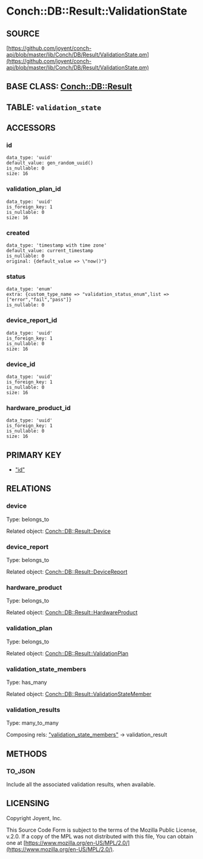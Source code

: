 # Conch::DB::Result::ValidationState

## SOURCE

[https://github.com/joyent/conch-api/blob/master/lib/Conch/DB/Result/ValidationState.pm](https://github.com/joyent/conch-api/blob/master/lib/Conch/DB/Result/ValidationState.pm)

## BASE CLASS: [Conch::DB::Result](../modules/Conch%3A%3ADB%3A%3AResult)

## TABLE: `validation_state`

## ACCESSORS

### id

```
data_type: 'uuid'
default_value: gen_random_uuid()
is_nullable: 0
size: 16
```

### validation\_plan\_id

```
data_type: 'uuid'
is_foreign_key: 1
is_nullable: 0
size: 16
```

### created

```
data_type: 'timestamp with time zone'
default_value: current_timestamp
is_nullable: 0
original: {default_value => \"now()"}
```

### status

```
data_type: 'enum'
extra: {custom_type_name => "validation_status_enum",list => ["error","fail","pass"]}
is_nullable: 0
```

### device\_report\_id

```
data_type: 'uuid'
is_foreign_key: 1
is_nullable: 0
size: 16
```

### device\_id

```
data_type: 'uuid'
is_foreign_key: 1
is_nullable: 0
size: 16
```

### hardware\_product\_id

```
data_type: 'uuid'
is_foreign_key: 1
is_nullable: 0
size: 16
```

## PRIMARY KEY

- ["id"](#id)

## RELATIONS

### device

Type: belongs\_to

Related object: [Conch::DB::Result::Device](../modules/Conch%3A%3ADB%3A%3AResult%3A%3ADevice)

### device\_report

Type: belongs\_to

Related object: [Conch::DB::Result::DeviceReport](../modules/Conch%3A%3ADB%3A%3AResult%3A%3ADeviceReport)

### hardware\_product

Type: belongs\_to

Related object: [Conch::DB::Result::HardwareProduct](../modules/Conch%3A%3ADB%3A%3AResult%3A%3AHardwareProduct)

### validation\_plan

Type: belongs\_to

Related object: [Conch::DB::Result::ValidationPlan](../modules/Conch%3A%3ADB%3A%3AResult%3A%3AValidationPlan)

### validation\_state\_members

Type: has\_many

Related object: [Conch::DB::Result::ValidationStateMember](../modules/Conch%3A%3ADB%3A%3AResult%3A%3AValidationStateMember)

### validation\_results

Type: many\_to\_many

Composing rels: ["validation\_state\_members"](#validation_state_members) -> validation\_result

## METHODS

### TO\_JSON

Include all the associated validation results, when available.

## LICENSING

Copyright Joyent, Inc.

This Source Code Form is subject to the terms of the Mozilla Public License,
v.2.0. If a copy of the MPL was not distributed with this file, You can obtain
one at [https://www.mozilla.org/en-US/MPL/2.0/](https://www.mozilla.org/en-US/MPL/2.0/).
